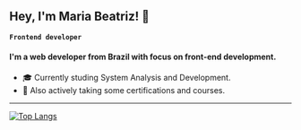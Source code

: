 

<h2 align="left">Hey, I'm Maria Beatriz! 👋</h2> 

**`Frontend developer`**

<h4 align="left">I'm a web developer from Brazil with focus on front-end development. </h4>

- 🎓 Currently studing System Analysis and Development.
- 🤔 Also actively taking some certifications and courses.

---

[![Top Langs](https://github-readme-stats.vercel.app/api/top-langs/?username=beatriznaufel&layout=compact&theme=material-palenight)](https://github.com/beatriznaufel/github-readme-stats)



